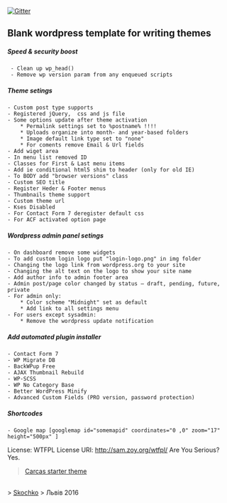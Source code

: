[![Gitter](https://badges.gitter.im/Join%20Chat.svg)](https://gitter.im/vskochko/carcas?utm_source=badge&utm_medium=badge&utm_campaign=pr-badge&utm_content=body_badge)
## Blank wordpress template for writing themes
##### Speed & security boost
     - Clean up wp_head()
     - Remove wp version param from any enqueued scripts
##### Theme setings
    - Custom post type supports
    - Registered jQuery,  css and js file
    - Some options update after theme activation
        * Permalink settings set to %postname% !!!!
        * Uploads organize into month- and year-based folders
        * Image default link type set to "none"
        * For coments remove Email & Url fields
    - Add wiget area
    - In menu list removed ID
    - Classes for First & Last menu items
    - Add ie conditional html5 shim to header (only for old IE)
    - To BODY add "browser versions" class
    - Custom SEO title
    - Register Heder & Footer menus
    - Thumbnails theme support
    - Custom theme url
    - Kses Disabled
    - For Contact Form 7 deregister default css
    - For ACF activated option page
##### Wordpress admin panel setings
    - On dashboard remove some widgets
    - To add custom login logo put "login-logo.png" in img folder
    - Changing the logo link from wordpress.org to your site
    - Changing the alt text on the logo to show your site name
    - Add author info to admin footer area
    - Admin post/page color changed by status – draft, pending, future, private
    - For admin only:
        * Color scheme "Midnight" set as default
        * Add link to all settings menu
    - For users except sysadmin:
        * Remove the wordpress update notification
##### Add automated plugin installer
    - Contact Form 7
    - WP Migrate DB
    - BackWPup Free
    - AJAX Thumbnail Rebuild
    - WP-SCSS
    - WP No Category Base
    - Better WordPress Minify
    - Advanced Custom Fields (PRO version, password protection)
##### Shortcodes
    - Google map [googlemap id="somemapid" coordinates="0 ,0" zoom="17" height="500px" ]

License: WTFPL License URI: http://sam.zoy.org/wtfpl/ Are You Serious? Yes.


>  <a href="https://github.com/vskochko/carcas">Carcas starter theme</a>
<br />
>  <a href="https://www.facebook.com/skochko">Skochko</a>
>  Львів 2016
